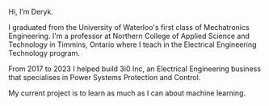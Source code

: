 Hi, I’m Deryk.

I graduated from the University of Waterloo's first class of Mechatronics Engineering. I'm a professor at Northern College of Applied Science and Technology in Timmins, Ontario where I teach in the Electrical Engineering Technology program.

From 2017 to 2023 I helped build 3i0 Inc, an Electrical Engineering business that specialises in Power Systems Protection and Control.

My current project is to learn as much as I can about machine learning.

<!---
dmorrish/dmorrish is a ✨ special ✨ repository because its `README.md` (this file) appears on your GitHub profile.
You can click the Preview link to take a look at your changes.
--->
